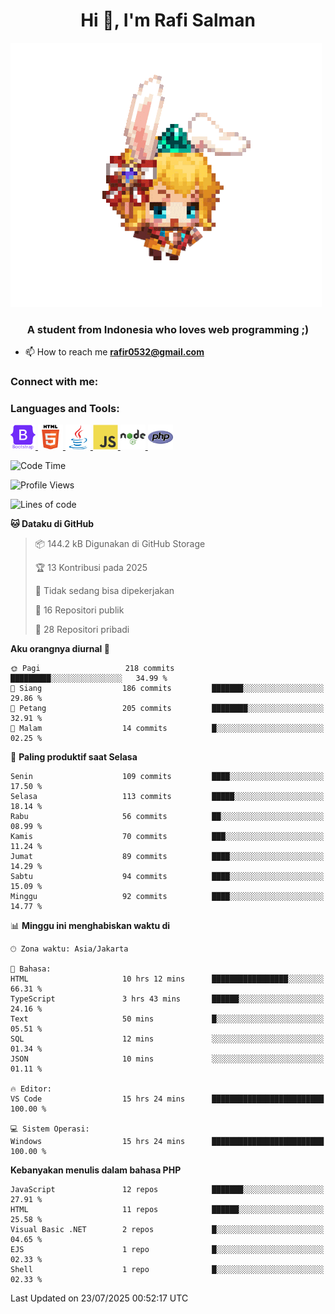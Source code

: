 <h1 align="center">Hi 👋, I'm Rafi Salman</h1>
<img src="img/lp.gif" /> 
<h3 align="center">A student from Indonesia who loves web programming ;)</h3>

- 📫 How to reach me **rafir0532@gmail.com**

<h3 align="left">Connect with me:</h3>
<p align="left">
</p>

<h3 align="left">Languages and Tools:</h3>
<p align="left"> <a href="https://getbootstrap.com" target="_blank" rel="noreferrer"> <img src="https://raw.githubusercontent.com/devicons/devicon/master/icons/bootstrap/bootstrap-plain-wordmark.svg" alt="bootstrap" width="40" height="40"/> </a> <a href="https://www.w3.org/html/" target="_blank" rel="noreferrer"> <img src="https://raw.githubusercontent.com/devicons/devicon/master/icons/html5/html5-original-wordmark.svg" alt="html5" width="40" height="40"/> </a> <a href="https://www.java.com" target="_blank" rel="noreferrer"> <img src="https://raw.githubusercontent.com/devicons/devicon/master/icons/java/java-original.svg" alt="java" width="40" height="40"/> </a> <a href="https://developer.mozilla.org/en-US/docs/Web/JavaScript" target="_blank" rel="noreferrer"> <img src="https://raw.githubusercontent.com/devicons/devicon/master/icons/javascript/javascript-original.svg" alt="javascript" width="40" height="40"/> </a> <a href="https://nodejs.org" target="_blank" rel="noreferrer"> <img src="https://raw.githubusercontent.com/devicons/devicon/master/icons/nodejs/nodejs-original-wordmark.svg" alt="nodejs" width="40" height="40"/> </a> <a href="https://www.php.net" target="_blank" rel="noreferrer"> <img src="https://raw.githubusercontent.com/devicons/devicon/master/icons/php/php-original.svg" alt="php" width="40" height="40"/> </a> </p>

<!--START_SECTION:waka-->
![Code Time](http://img.shields.io/badge/Code%20Time-533%20hrs%2026%20mins-blue)

![Profile Views](http://img.shields.io/badge/Profil%20dilihat-0-blue)

![Lines of code](https://img.shields.io/badge/Sejak%20Hello%20World%20aku%20telah%20menulis-1.8%20million%20baris%20kode-blue)

**🐱 Dataku di GitHub** 

> 📦 144.2 kB Digunakan di GitHub Storage 
 > 
> 🏆 13 Kontribusi pada 2025
 > 
> 🚫 Tidak sedang bisa dipekerjakan
 > 
> 📜 16 Repositori publik 
 > 
> 🔑 28 Repositori pribadi 
 > 
**Aku orangnya diurnal 🐤** 

```text
🌞 Pagi                   218 commits         █████████░░░░░░░░░░░░░░░░   34.99 % 
🌆 Siang                  186 commits         ███████░░░░░░░░░░░░░░░░░░   29.86 % 
🌃 Petang                 205 commits         ████████░░░░░░░░░░░░░░░░░   32.91 % 
🌙 Malam                  14 commits          █░░░░░░░░░░░░░░░░░░░░░░░░   02.25 % 
```
📅 **Paling produktif saat Selasa** 

```text
Senin                    109 commits         ████░░░░░░░░░░░░░░░░░░░░░   17.50 % 
Selasa                   113 commits         █████░░░░░░░░░░░░░░░░░░░░   18.14 % 
Rabu                     56 commits          ██░░░░░░░░░░░░░░░░░░░░░░░   08.99 % 
Kamis                    70 commits          ███░░░░░░░░░░░░░░░░░░░░░░   11.24 % 
Jumat                    89 commits          ████░░░░░░░░░░░░░░░░░░░░░   14.29 % 
Sabtu                    94 commits          ████░░░░░░░░░░░░░░░░░░░░░   15.09 % 
Minggu                   92 commits          ████░░░░░░░░░░░░░░░░░░░░░   14.77 % 
```


📊 **Minggu ini menghabiskan waktu di** 

```text
🕑︎ Zona waktu: Asia/Jakarta

💬 Bahasa: 
HTML                     10 hrs 12 mins      █████████████████░░░░░░░░   66.31 % 
TypeScript               3 hrs 43 mins       ██████░░░░░░░░░░░░░░░░░░░   24.16 % 
Text                     50 mins             █░░░░░░░░░░░░░░░░░░░░░░░░   05.51 % 
SQL                      12 mins             ░░░░░░░░░░░░░░░░░░░░░░░░░   01.34 % 
JSON                     10 mins             ░░░░░░░░░░░░░░░░░░░░░░░░░   01.11 % 

🔥 Editor: 
VS Code                  15 hrs 24 mins      █████████████████████████   100.00 % 

💻 Sistem Operasi: 
Windows                  15 hrs 24 mins      █████████████████████████   100.00 % 
```

**Kebanyakan menulis dalam bahasa PHP** 

```text
JavaScript               12 repos            ███████░░░░░░░░░░░░░░░░░░   27.91 % 
HTML                     11 repos            ██████░░░░░░░░░░░░░░░░░░░   25.58 % 
Visual Basic .NET        2 repos             █░░░░░░░░░░░░░░░░░░░░░░░░   04.65 % 
EJS                      1 repo              █░░░░░░░░░░░░░░░░░░░░░░░░   02.33 % 
Shell                    1 repo              █░░░░░░░░░░░░░░░░░░░░░░░░   02.33 % 
```




 Last Updated on 23/07/2025 00:52:17 UTC
<!--END_SECTION:waka-->
